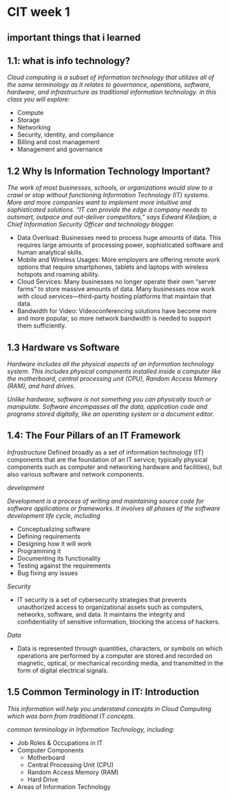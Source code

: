 # CIT week 1 
## important things that i learned 

## 1.1: what is info technology?
_Cloud computing is a subset of information technology that utilizes all of the same terminology as it relates to governance, operations, software, hardware, and infrastructure as traditional information technology._
_in this class you will explore:_
* Compute
* Storage
* Networking
* Security, identity, and compliance
* Billing and cost management
* Management and governance

## 1.2 Why Is Information Technology Important?
_The work of most businesses, schools, or organizations would slow to a crawl or stop without functioning Information Technology (IT) systems._
_More and more companies want to implement more intuitive and sophisticated solutions. “IT can provide the edge a company needs to outsmart, outpace and out-deliver competitors,” says Edward Kiledjian, a Chief Information Security Officer and technology blogger._
* Data Overload: Businesses need to process huge amounts of data. This requires large amounts of processing power, sophisticated software and human analytical skills.
* Mobile and Wireless Usages: More employers are offering remote work options that require smartphones, tablets and laptops with wireless hotspots and roaming ability.
* Cloud Services: Many businesses no longer operate their own “server farms” to store massive amounts of data. Many businesses now work with cloud services—third-party hosting platforms that maintain that data.
* Bandwidth for Video: Videoconferencing solutions have become more and more popular, so more network bandwidth is needed to support them sufficiently.

## 1.3 Hardware vs Software
_Hardware includes all the physical aspects of an information technology system. This includes physical components installed inside a computer like the motherboard, central processing unit (CPU), Random Access Memory (RAM), and hard drives._

_Unlike hardware, software is not something you can physically touch or manipulate. Software encompasses all the data, application code and programs stored digitally, like an operating system or a document editor._

## 1.4: The Four Pillars of an IT Framework
_Infrastructure_
Defined broadly as a set of information technology (IT) components that are the foundation of an IT service; typically physical components such as computer and networking hardware and facilities), but also various software and network components.

_development_

_Development is a process of writing and maintaining source code for software applications or frameworks. It involves all phases of the software development life cycle, including_
* Conceptualizing software
* Defining requirements
* Designing how it will work
* Programming it
* Documenting its functionality
* Testing against the requirements
* Bug fixing any issues 

_Security_
* IT security is a set of cybersecurity strategies that prevents unauthorized access to organizational assets such as computers, networks, software, and data. It maintains the integrity and confidentiality of sensitive information, blocking the access of hackers.

_Data_
* Data is represented through quantities, characters, or symbols on which operations are performed by a computer are stored and recorded on magnetic, optical, or mechanical recording media, and transmitted in the form of digital electrical signals.

## 1.5 Common Terminology in IT: Introduction
_This information will help you understand concepts in Cloud Computing which was born from traditional IT concepts._

_common terminology in Information Technology, including:_
* Job Roles & Occupations in IT
* Computer Components
  * Motherboard
  * Central Processing Unit (CPU)
  * Random Access Memory (RAM)
  * Hard Drive
* Areas of Information Technology

  





